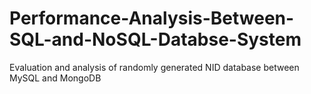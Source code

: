 # Performance-Analysis-Between-SQL-and-NoSQL-Databse-System
Evaluation and analysis of randomly generated NID database between MySQL and MongoDB
